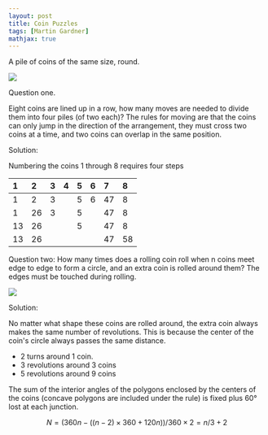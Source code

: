 ```yaml
---
layout: post
title: Coin Puzzles
tags: [Martin Gardner]
mathjax: true
---
```


A pile of coins of the same size, round.

![](https://tse4-mm.cn.bing.net/th/id/OIP-C.noGmS7zwxnBie2evOJD9iQHaB1?rs=1&pid=ImgDetMain)

Question one.

Eight coins are lined up in a row, how many moves are needed to divide them into four piles (of two each)? The rules for moving are that the coins can only jump in the direction of the arrangement, they must cross two coins at a time, and two coins can overlap in the same position.

Solution:

Numbering the coins 1 through 8 requires four steps

| 1   | 2   | 3   | 4   | 5   | 6   | 7   | 8   |
| :-- | :-- | :-- | :-- | :-- | :-- | :-- | :-- |
| 1   | 2   | 3   |     | 5   | 6   | 47  | 8   |
| 1   | 26  | 3   |     | 5   |     | 47  | 8   |
| 13  | 26  |     |     | 5   |     | 47  | 8   |
| 13  | 26  |     |     |     |     | 47  | 58  |

Question two:
How many times does a rolling coin roll when n coins meet edge to edge to form a circle, and an extra coin is rolled around them? The edges must be touched during rolling.

![](https://tse2-mm.cn.bing.net/th/id/OIP-C.8u8SfYezEhe1AE6HH7FQXAAAAA?rs=1&pid=ImgDetMain)

Solution:

No matter what shape these coins are rolled around, the extra coin always makes the same number of revolutions. This is because the center of the coin's circle always passes the same distance.

- 2 turns around 1 coin.
- 3 revolutions around 3 coins
- 5 revolutions around 9 coins

The sum of the interior angles of the polygons enclosed by the centers of the coins (concave polygons are included under the rule) is fixed plus 60° lost at each junction.

$$N=(360n-((n-2) \times 360 + 120 n))/360\times 2 =n/3+2$$
